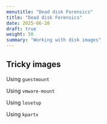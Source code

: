 ```yaml
---
menutitle: "Dead disk Forensics"
title: "Dead disk Forensics"
date: 2025-06-28
draft: true
weight: 50
summary: "Working with disk images"
---
```


## Tricky images

Using `guestmount`

Using `vmware-mount`

Using `losetup`

Using `kpartx`

